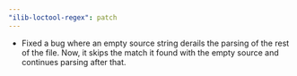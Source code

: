 ```yaml
---
"ilib-loctool-regex": patch
---
```


- Fixed a bug where an empty source string derails
  the parsing of the rest of the file. Now, it skips
  the match it found with the empty source and
  continues parsing after that.
